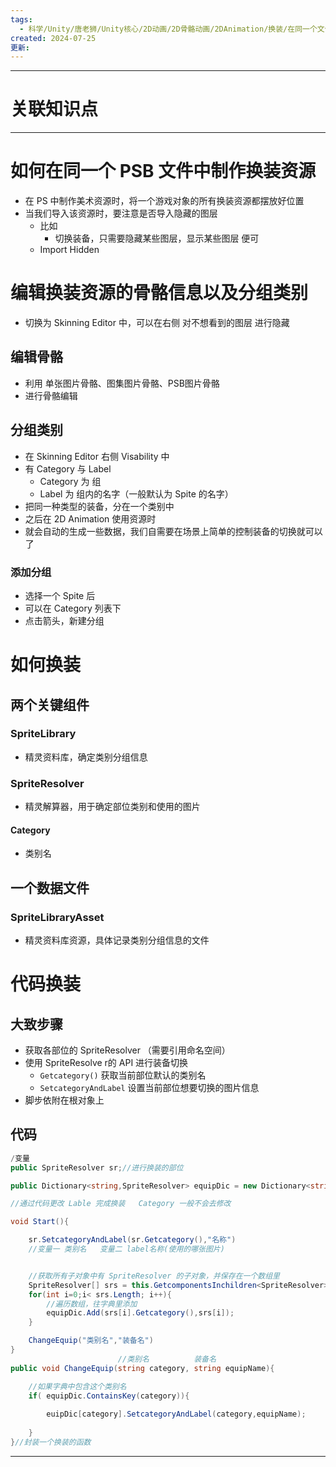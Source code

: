 ```yaml
---
tags:
  - 科学/Unity/唐老狮/Unity核心/2D动画/2D骨骼动画/2DAnimation/换装/在同一个文件中
created: 2024-07-25
更新:
---
```


---
# 关联知识点



---
# 如何在同一个 PSB 文件中制作换装资源

- 在 PS 中制作美术资源时，将一个游戏对象的所有换装资源都摆放好位置
- 当我们导入该资源时，要注意是否导入隐藏的图层
	- 比如
		- 切换装备，只需要隐藏某些图层，显示某些图层 便可
	- Import Hidden
# 编辑换装资源的骨骼信息以及分组类别

- 切换为 Skinning Editor 中，可以在右侧 对不想看到的图层 进行隐藏
## 编辑骨骼

- 利用 单张图片骨骼、图集图片骨骼、PSB图片骨骼
- 进行骨骼编辑
## 分组类别

- 在 Skinning Editor 右侧 Visability 中
- 有 Category 与 Label 
	- Category 为 组
	- Label 为 组内的名字（一般默认为 Spite 的名字）
- 把同一种类型的装备，分在一个类别中
- 之后在 2D Animation 使用资源时
- 就会自动的生成一些数据，我们自需要在场景上简单的控制装备的切换就可以了
### 添加分组

- 选择一个 Spite 后
- 可以在 Category 列表下
- 点击箭头，新建分组
# 如何换装
## 两个关键组件
### SpriteLibrary

- 精灵资料库，确定类别分组信息
### SpriteResolver

- 精灵解算器，用于确定部位类别和使用的图片
#### Category

- 类别名
## 一个数据文件
### SpriteLibraryAsset

- 精灵资料库资源，具体记录类别分组信息的文件
# 代码换装
## 大致步骤

- 获取各部位的 SpriteResolver （需要引用命名空间）
- 使用 SpriteResolve r的 API 进行装备切换
	- `Getcategory()` 获取当前部位默认的类别名
	- `SetcategoryAndLabel` 设置当前部位想要切换的图片信息
- 脚步依附在根对象上
## 代码

```C#
/变量
public SpriteResolver sr;//进行换装的部位

public Dictionary<string,SpriteResolver> equipDic = new Dictionary<string,SpriteResolver>(); /得到多个部位的 SpriteResolver

//通过代码更改 Lable 完成换装   Category 一般不会去修改

void Start(){

	sr.SetcategoryAndLabel(sr.Getcategory(),"名称")
	//变量一 类别名   变量二 label名称(使用的哪张图片)


	//获取所有子对象中有 SpriteResolver 的子对象，并保存在一个数组里
	SpriteResolver[] srs = this.GetcomponentsInchildren<SpriteResolver>();
	for(int i=0;i< srs.Length; i++){
		//遍历数组，往字典里添加
		equipDic.Add(srs[i].Getcategory(),srs[i]);
	}

	ChangeEquip("类别名","装备名")
}
						//类别名          装备名
public void ChangeEquip(string category, string equipName){

	//如果字典中包含这个类别名
	if( equipDic.ContainsKey(category)){
	
		euipDic[category].SetcategoryAndLabel(category,equipName);
	
	}
}//封装一个换装的函数
```

---
